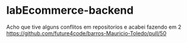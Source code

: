 # labEcommerce-backend

Acho que tive alguns conflitos em repositorios e acabei fazendo em 2
https://github.com/future4code/barros-Mauricio-Toledo/pull/50
